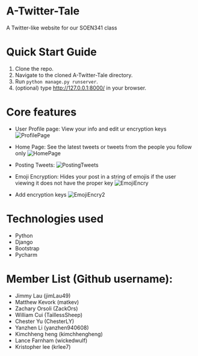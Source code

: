 # A-Twitter-Tale

A Twitter-like website for our SOEN341 class

# Quick Start Guide
1. Clone the repo.
2. Navigate to the cloned A-Twitter-Tale directory.
3. Run ` python manage.py runserver `.
4. (optional) type http://127.0.0.1:8000/ in your browser. 

# Core features

* User Profile page:
View your info and edit ur encryption keys
![ProfilePage](https://i.imgur.com/pRR9LNf.png)

* Home Page:
See the latest tweets or tweets from the people you follow only
![HomePage](https://i.imgur.com/uib6RZL.png)

* Posting Tweets:
![PostingTweets](https://i.imgur.com/iqnJQSI.png)

* Emoji Encryption:
Hides your post in a string of emojis if the user viewing it does not have the proper key
![EmojiEncry](https://i.imgur.com/qHrvRNv.png)

* Add encryption keys
![EmojiEncry2](https://i.imgur.com/nNmHOTT.png)


# Technologies used

* Python
* Django
* Bootstrap 
* Pycharm

# Member List (Github username):

* Jimmy Lau (jimLau49)  
* Matthew Kevork (matkev)
* Zachary Orsoli (ZackOrs)  
* William Cui (TaillessSheep)
* Chester Yu (ChesterLY)
* Yanzhen Li (yanzhen940608)
* Kimchheng heng (kimchhengheng) 
* Lance Farnham (wickedwulf)
* Kristopher lee (krlee7)



